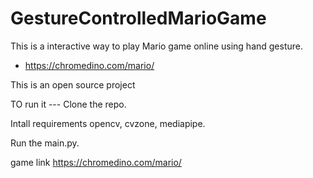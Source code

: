 # GestureControlledMarioGame 
This is a interactive way to play Mario game online using hand gesture.
- https://chromedino.com/mario/

This is an open source project

TO run it ---
Clone the repo.

Intall requirements opencv, cvzone, mediapipe.

Run the main.py.

game link 
https://chromedino.com/mario/
